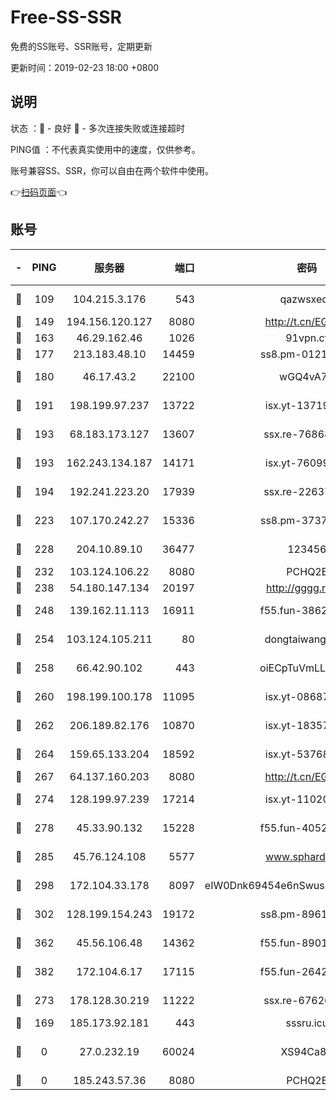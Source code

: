 # Free-SS-SSR

免费的SS账号、SSR账号，定期更新

更新时间：2019-02-23 18:00 +0800

## 说明

状态     ：🙂 - 良好 🙁 - 多次连接失败或连接超时

PING值   ：不代表真实使用中的速度，仅供参考。

账号兼容SS、SSR，你可以自由在两个软件中使用。

👉[扫码页面](https://liesauer.github.io/free-ss-ssr.github.io/)👈

## 账号

|-|PING|服务器|端口|密码|加密方式|区域|
|:----:|:----:|:-----:|-----:|:----:|:----:|:----:|
|🙂|109|104.215.3.176|543|qazwsxedc|aes-256-gcm|JP|
|🙂|149|194.156.120.127|8080|http://t.cn/EGJIyrl|rc4-md5|RU|
|🙂|163|46.29.162.46|1026|91vpn.cf|rc4-md5|RU|
|🙂|177|213.183.48.10|14459|ss8.pm-01218790|rc4-md5|RU|
|🙂|180|46.17.43.2|22100|wGQ4vA7D|aes-256-gcm|RU|
|🙂|191|198.199.97.237|13722|isx.yt-13719964|aes-256-cfb|US|
|🙂|193|68.183.173.127|13607|ssx.re-76868937|aes-256-cfb|US|
|🙂|193|162.243.134.187|14171|isx.yt-76099235|aes-256-cfb|US|
|🙂|194|192.241.223.20|17939|ssx.re-22637861|aes-256-cfb|US|
|🙂|223|107.170.242.27|15336|ss8.pm-37378232|aes-256-cfb|US|
|🙂|228|204.10.89.10|36477|123456|aes-256-cfb|US|
|🙂|232|103.124.106.22|8080|PCHQ2E|rc4-md5|US|
|🙂|238|54.180.147.134|20197|http://gggg.rocks|chacha20|KR|
|🙂|248|139.162.11.113|16911|f55.fun-38620708|aes-256-cfb|SG|
|🙂|254|103.124.105.211|80|dongtaiwang.com|aes-256-cfb|US|
|🙂|258|66.42.90.102|443|oiECpTuVmLLxk4Ts|aes-256-cfb|US|
|🙂|260|198.199.100.178|11095|isx.yt-08687523|aes-256-cfb|US|
|🙂|262|206.189.82.176|10870|isx.yt-18357670|aes-256-cfb|SG|
|🙂|264|159.65.133.204|18592|isx.yt-53768973|aes-256-cfb|SG|
|🙂|267|64.137.160.203|8080|http://t.cn/EGJIyrl|rc4-md5|CA|
|🙂|274|128.199.97.239|17214|isx.yt-11020903|aes-256-cfb|SG|
|🙂|278|45.33.90.132|15228|f55.fun-40522373|aes-256-cfb|US|
|🙂|285|45.76.124.108|5577|www.sphard.com|aes-256-cfb|AU|
|🙂|298|172.104.33.178|8097|eIW0Dnk69454e6nSwuspv9DmS201tQ0D|aes-256-cfb|SG|
|🙂|302|128.199.154.243|19172|ss8.pm-89617917|aes-256-cfb|SG|
|🙂|362|45.56.106.48|14362|f55.fun-89010731|aes-256-cfb|US|
|🙂|382|172.104.6.17|17115|f55.fun-26427842|aes-256-cfb|US|
|🙂|273|178.128.30.219|11222|ssx.re-67626834|aes-256-cfb|SG|
|🙁|169|185.173.92.181|443|sssru.icu|rc4-md5|RU|
|🙁|0|27.0.232.19|60024|XS94Ca8K|xchacha20-ietf-poly1305|HK|
|🙁|0|185.243.57.36|8080|PCHQ2E|rc4-md5|US|
